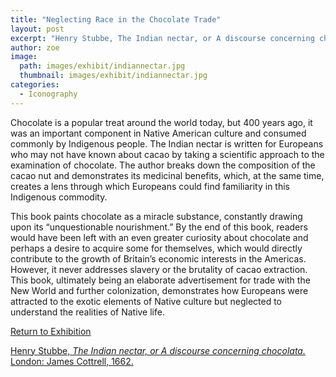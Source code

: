 ```yaml
---
title: "Neglecting Race in the Chocolate Trade"
layout: post
excerpt: "Henry Stubbe, The Indian nectar, or A discourse concerning chocolata. London: James Cottrell, 1662."
author: zoe
image: 
  path: images/exhibit/indiannectar.jpg
  thumbnail: images/exhibit/indiannectar.jpg
categories:
  - Iconography
---
```


Chocolate is a popular treat around the world today, but 400 years ago, it was an important component in Native American culture and consumed commonly by Indigenous people. The Indian nectar is written for Europeans who may not have known about cacao by taking a scientific approach to the examination of chocolate. The author breaks down the composition of the cacao nut and demonstrates its medicinal benefits, which, at the same time, creates a lens through which Europeans could find familiarity in this Indigenous commodity.

This book paints chocolate as a miracle substance, constantly drawing upon its “unquestionable nourishment.” By the end of this book, readers would have been left with an even greater curiosity about chocolate and perhaps a desire to acquire some for themselves, which would directly contribute to the growth of Britain’s economic interests in the Americas. However, it never addresses slavery or the brutality of cacao extraction. This book, ultimately being an elaborate advertisement for trade with the New World and further colonization, demonstrates how Europeans were attracted to the exotic elements of Native culture but neglected to understand the realities of Native life.

[Return to Exhibition](exhibition/)

[Henry Stubbe, *The Indian nectar, or A discourse concerning chocolata.* London: James Cottrell, 1662.](https://search.library.brown.edu/catalog/b4698948)